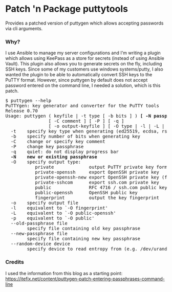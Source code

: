 # Patch 'n Package puttytools
Provides a patched version of puttygen which allows accepting passwords via cli arguments.

### Why?
I use Ansible to manage my server configurations and I'm writing a plugin which allows using KeePass as a store for secrets (instead of using Ansible Vault). This plugin also allows you to generate secrets on the fly, including SSH keys. Since some of my customers use windows systems/putty, I also wanted the plugin to be able to automatically convert SSH keys to the PuTTY format. However, since puttygen by default does not accept password entered on the command line, I needed a solution, which is this patch.

<pre>
$ puttygen --help
PuTTYgen: key generator and converter for the PuTTY tools
Release 0.70
Usage: puttygen ( keyfile | -t type [ -b bits ] ) <strong>[ -N passphrase ]</strong>
                [ -C comment ] [ -P ] [ -q ]
                [ -o output-keyfile ] [ -O type | -l | -L | -p ]
  -t    specify key type when generating (ed25519, ecdsa, rsa, dsa, rsa1)
  -b    specify number of bits when generating key
  -C    change or specify key comment
  -P    change key passphrase
  -q    quiet: do not display progress bar
  <strong>-N    new or existing passphrase</strong>
  -O    specify output type:
           private             output PuTTY private key format
           private-openssh     export OpenSSH private key
           private-openssh-new export OpenSSH private key (force new format)
           private-sshcom      export ssh.com private key
           public              RFC 4716 / ssh.com public key
           public-openssh      OpenSSH public key
           fingerprint         output the key fingerprint
  -o    specify output file
  -l    equivalent to `-O fingerprint'
  -L    equivalent to `-O public-openssh'
  -p    equivalent to `-O public'
  --old-passphrase file
        specify file containing old key passphrase
  --new-passphrase file
        specify file containing new key passphrase
  --random-device device
        specify device to read entropy from (e.g. /dev/urandom)
</pre>

### Credits
I used the information from this blog as a starting point: 
https://itefix.net/content/puttygen-patch-entering-passphrases-command-line
